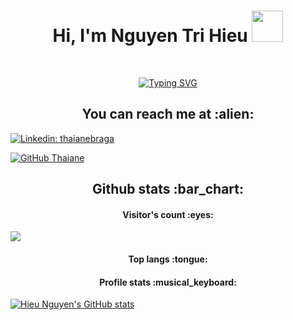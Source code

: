 <h1 align="center"> Hi, I'm Nguyen Tri Hieu <img src="https://media.giphy.com/media/mGcNjsfWAjY5AEZNw6/giphy.gif" width="50"></h1>

<br/>
<!-- <img src="https://www.instantfundas.com/wp-content/uploads/2011/06/nyan-cat225255B425255D.gif" width="35" style="border-radius:20px"> -->

<p align="center">
    <a href="https://github.com/Hiu12902">
    <img src="https://readme-typing-svg.herokuapp.com?font=Pacifico&duration=1000&pause=1000&color=369C0F&background=FFF40000&center=true&vCenter=true&width=435&lines=Frontend+Web+developer;Seeking+for+oportunity;Third+year+student;Ho+Chi+Minh+University+of+Technology" alt="Typing SVG" />
    </a>
</p>


<h2 align="center">You can reach me at :alien:</h2>
<p aligh="center">

[![Linkedin: thaianebraga](https://img.shields.io/badge/-hieunguyen129-blue?style=flat-square&logo=Linkedin&logoColor=white&link=https://www.linkedin.com/in/hieunguyen129/)](https://www.linkedin.com/in/hieunguyen129/)

[![GitHub Thaiane](https://img.shields.io/github/followers/Hiu12902?label=follow&style=social)](https://github.com/Hiu12902)

</p>


<h2 align="center">Github stats :bar_chart:</h2>

<h4 align="center">Visitor's count :eyes:</h4>
<p align="center">

![](https://komarev.com/ghpvc/?username=Hiu12902&color=green&style=for-the-badge)

</p>

<h4 align="center">Top langs :tongue:</h4>


<h4 align="center">Profile stats :musical_keyboard:</h4>

<p align="center">

[![Hieu Nguyen's GitHub stats](https://github-readme-stats.vercel.app/api?username=Hiu12902&theme=dracula&show_icons=true)](https://github.com/anuraghazra/github-readme-stats)

</p>